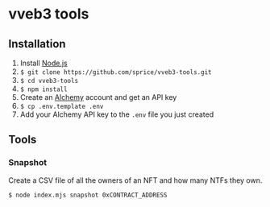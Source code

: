# vveb3 tools

## Installation

1. Install [Node.js](https://nodejs.org/en/)
1. `$ git clone https://github.com/sprice/vveb3-tools.git`
1. `$ cd vveb3-tools`
1. `$ npm install`
1. Create an [Alchemy](https://www.alchemy.com/) account and get an API key
1. `$ cp .env.template .env`
1. Add your Alchemy API key to the `.env` file you just created

## Tools

### Snapshot

Create a CSV file of all the owners of an NFT and how many NTFs they own.

```shell
$ node index.mjs snapshot 0xCONTRACT_ADDRESS
```
